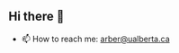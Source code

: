 ## Hi there 👋

- 📫 How to reach me: arber@ualberta.ca

<!--
**Arber-Shala/Arber-Shala** is a ✨ _special_ ✨ repository because its `README.md` (this file) appears on your GitHub profile.

Here are some ideas to get you started:

- 🔭 I’m currently working on ...
- 🌱 I’m currently learning ...
- 👯 I’m looking to collaborate on ...
- 🤔 I’m looking for help with ...
- 💬 Ask me about ...
- 📫 How to reach me: arber@ualberta.ca
- 😄 Pronouns: ...
- ⚡ Fun fact: ...
-->
